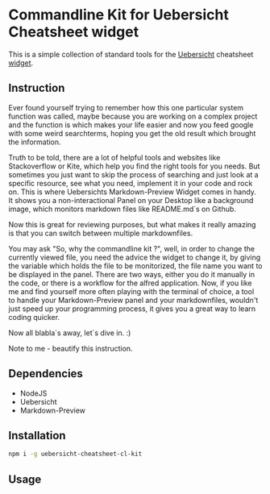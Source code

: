 # Commandline Kit for Uebersicht Cheatsheet widget
This is a simple collection of standard tools for the [Uebersicht](http://tracesof.net/uebersicht/ "Home of Uebersicht") cheatsheet [widget](http://tracesof.net/uebersicht-widgets/#markdown_cheat_sheet "Markdown Preview Widget").

## Instruction
Ever found yourself trying to remember how this one particular system function was called, maybe because you are working on a complex project and the function is which makes your life easier and now you feed google with some weird searchterms, hoping you get the old result which brought the information.

Truth to be told, there are a lot of helpful tools and websites like Stackoverflow or Kite, which help you find the right tools for you needs.
But sometimes you just want to skip the process of searching and just look at a specific resource, see what you need, implement it in your code and rock on.
This is where Uebersichts Markdown-Preview Widget comes in handy. It shows you a non-interactional Panel on your Desktop like a background image, which monitors markdown files like README.md´s on Github.

Now this is great for reviewing purposes, but what makes it really amazing is that you can switch between multiple markdownfiles.

You may ask "So, why the commandline kit ?", well, in order to change the currently viewed file, you need the advice the widget to change it, by giving the variable which holds the file to be monitorized, the file name you want to be displayed in the panel.
There are two ways, either you do it manually in the code, or there is a workflow for the alfred application.
Now, if you like me and find yourself more often playing with the terminal of choice, a tool to handle your Markdown-Preview panel and your markdownfiles, wouldn't just speed up your programming process, it gives you a great way to learn coding quicker.

Now all blabla´s away, let´s dive in. :)

Note to me - beautify this instruction.

## Dependencies
* NodeJS
* Uebersicht
* Markdown-Preview

## Installation
```ZSH
npm i -g uebersicht-cheatsheet-cl-kit
```

## Usage
